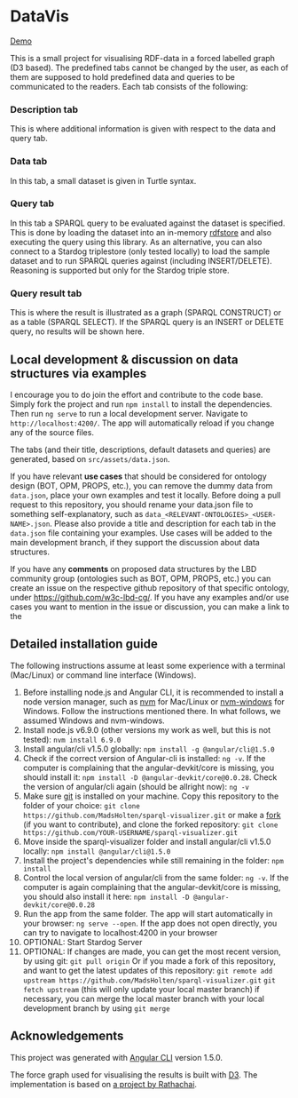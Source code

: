 # DataVis

[Demo](https://madsholten.github.io/sparql-visualizer/)

This is a small project for visualising RDF-data in a forced labelled graph (D3 based). The predefined tabs cannot be changed by the user, as each of them are supposed to hold predefined data and queries to be communicated to the readers. Each tab consists of the following:

### Description tab

This is where additional information is given with respect to the data and query tab.

### Data tab

In this tab, a small dataset is given in Turtle syntax.

### Query tab

In this tab a SPARQL query to be evaluated against the dataset is specified. This is done by loading the dataset into an in-memory [rdfstore](https://www.npmjs.com/package/rdfstore) and also executing the query using this library. As an alternative, you can also connect to a Stardog triplestore (only tested locally) to load the sample dataset and to run SPARQL queries against (including INSERT/DELETE). Reasoning is supported but only for the Stardog triple store.

### Query result tab

This is where the result is illustrated as a graph (SPARQL CONSTRUCT) or as a table (SPARQL SELECT). If the SPARQL query is an INSERT or DELETE query, no results will be shown here.

## Local development & discussion on data structures via examples

I encourage you to do join the effort and contribute to the code base. Simply fork the project and run `npm install` to install the dependencies. Then run `ng serve` to run a local development server. Navigate to `http://localhost:4200/`. The app will automatically reload if you change any of the source files.

The tabs (and their title, descriptions, default datasets and queries) are generated, based on `src/assets/data.json`.

If you have relevant **use cases** that should be considered for ontology design (BOT, OPM, PROPS, etc.), you can remove the dummy data from `data.json`, place your own examples and test it locally. Before doing a pull request to this repository, you should rename your data.json file to something self-explanatory, such as `data_<RELEVANT-ONTOLOGIES>_<USER-NAME>.json`. Please also provide a title and description for each tab in the `data.json` file containing your examples. Use cases will be added to the main development branch, if they support the discussion about data structures. 

If you have any **comments** on proposed data structures by the LBD community group (ontologies such as BOT, OPM, PROPS, etc.) you can create an issue on the respective github repository of that specific ontology, under https://github.com/w3c-lbd-cg/. If you have any examples and/or use cases you want to mention in the issue or discussion, you can make a link to the 

## Detailed installation guide
The following instructions assume at least some experience with a terminal (Mac/Linux) or command line interface (Windows).
1) Before installing node.js and Angular CLI, it is recommended to install a node version manager, such as [nvm](https://github.com/creationix/nvm) for Mac/Linux or [nvm-windows](https://github.com/coreybutler/nvm-windows) for Windows. Follow the instructions mentioned there. In what follows, we assumed Windows and nvm-windows.
2) Install node.js v6.9.0 (other versions my work as well, but this is not tested): 
`nvm install 6.9.0`
3) Install angular/cli v1.5.0 globally:
`npm install -g @angular/cli@1.5.0`
4) Check if the correct version of Angular-cli is installed:
`ng -v`.
If the computer is complaining that the angular-devkit/core is missing, you should install it:
`npm install -D @angular-devkit/core@0.0.28`.
Check the version of angular/cli again (should be allright now):
`ng -v`
5) Make sure [git](https://git-scm.com/book/en/v2/Getting-Started-Installing-Git) is installed on your machine. Copy this repository to the folder of your choice:
`git clone https://github.com/MadsHolten/sparql-visualizer.git`
or make a [fork](https://guides.github.com/activities/forking/) (if you want to contribute), and clone the forked repository:
`git clone https://github.com/YOUR-USERNAME/sparql-visualizer.git`
6) Move inside the sparql-visualizer folder and install angular/cli v1.5.0 locally:
`npm install @angular/cli@1.5.0`
7) Install the project's dependencies while still remaining in the folder:
`npm install`
8) Control the local version of angular/cli from the same folder:
`ng -v`.
If the computer is again complaining that the angular-devkit/core is missing, you should also install it here:
`npm install -D @angular-devkit/core@0.0.28`
9) Run the app from the same folder. The app will start automatically in your browser:
`ng serve --open`.
If the app does not open directly, you can try to navigate to localhost:4200 in your browser
10) OPTIONAL: Start Stardog Server
11) OPTIONAL: If changes are made, you can get the most recent version, by using git:
`git pull origin`
Or if you made a fork of this repository, and want to get the latest updates of this repository:
`git remote add upstream https://github.com/MadsHolten/sparql-visualizer.git`
`git fetch upstream` (this will only update your local master branch)
if necessary, you can merge the local master branch with your local development branch by using `git merge`

## Acknowledgements

This project was generated with [Angular CLI](https://github.com/angular/angular-cli) version 1.5.0.

The force graph used for visualising the results is built with [D3](https://d3js.org/). The implementation is based on [a project by Rathachai](https://github.com/Rathachai/d3rdf).
